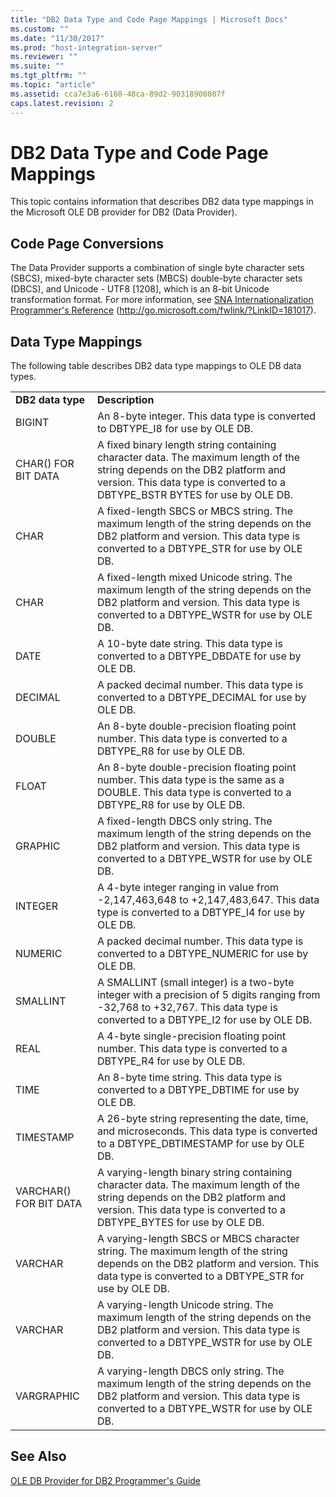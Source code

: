 ```yaml
---
title: "DB2 Data Type and Code Page Mappings | Microsoft Docs"
ms.custom: ""
ms.date: "11/30/2017"
ms.prod: "host-integration-server"
ms.reviewer: ""
ms.suite: ""
ms.tgt_pltfrm: ""
ms.topic: "article"
ms.assetid: cca7e3a6-6160-48ca-89d2-90318900807f
caps.latest.revision: 2
---
```

# DB2 Data Type and Code Page Mappings
This topic contains information that describes DB2 data type mappings in the Microsoft OLE DB provider for DB2 (Data Provider).  
  
## Code Page Conversions  
 The Data Provider supports a combination of single byte character sets (SBCS), mixed-byte character sets (MBCS) double-byte character sets (DBCS), and Unicode - UTF8 [1208], which is an 8-bit Unicode transformation format. For more information, see [SNA Internationalization Programmer's Reference](http://go.microsoft.com/fwlink/?LinkID=181017) (http://go.microsoft.com/fwlink/?LinkID=181017).  
  
##  <a name="h1-5"></a> Data Type Mappings  
 The following table describes DB2 data type mappings to OLE DB data types.  
  
|||  
|-|-|  
|**DB2 data type**|**Description**|  
|BIGINT|An 8-byte integer. This data type is converted to DBTYPE_I8 for use by OLE DB.|  
|CHAR() FOR BIT DATA|A fixed binary length string containing character data. The maximum length of the string depends on the DB2 platform and version. This data type is converted to a DBTYPE_BSTR BYTES for use by OLE DB.|  
|CHAR|A fixed-length SBCS or MBCS string. The maximum length of the string depends on the DB2 platform and version. This data type is converted to a DBTYPE_STR for use by OLE DB.|  
|CHAR|A fixed-length mixed Unicode string. The maximum length of the string depends on the DB2 platform and version. This data type is converted to a DBTYPE_WSTR for use by OLE DB.|  
|DATE|A 10-byte date string. This data type is converted to a DBTYPE_DBDATE for use by OLE DB.|  
|DECIMAL|A packed decimal number. This data type is converted to a DBTYPE_DECIMAL for use by OLE DB.|  
|DOUBLE|An 8-byte double-precision floating point number. This data type is converted to a DBTYPE_R8 for use by OLE DB.|  
|FLOAT|An 8-byte double-precision floating point number. This data type is the same as a DOUBLE. This data type is converted to a DBTYPE_R8 for use by OLE DB.|  
|GRAPHIC|A fixed-length DBCS only string. The maximum length of the string depends on the DB2 platform and version. This data type is converted to a DBTYPE_WSTR for use by OLE DB.|  
|INTEGER|A 4-byte integer ranging in value from -2,147,463,648 to +2,147,483,647. This data type is converted to a DBTYPE_I4 for use by OLE DB.|  
|NUMERIC|A packed decimal number. This data type is converted to a DBTYPE_NUMERIC for use by OLE DB.|  
|SMALLINT|A SMALLINT (small integer) is a two-byte integer with a precision of 5 digits ranging from -32,768 to +32,767. This data type is converted to a DBTYPE_I2 for use by OLE DB.|  
|REAL|A 4-byte single-precision floating point number. This data type is converted to a DBTYPE_R4 for use by OLE DB.|  
|TIME|An 8-byte time string. This data type is converted to a DBTYPE_DBTIME for use by OLE DB.|  
|TIMESTAMP|A 26-byte string representing the date, time, and microseconds. This data type is converted to a DBTYPE_DBTIMESTAMP for use by OLE DB.|  
|VARCHAR() FOR BIT DATA|A varying-length binary  string containing character data. The maximum length of the string depends on the DB2 platform and version. This data type is converted to a DBTYPE_BYTES for use by OLE DB.|  
|VARCHAR|A varying-length SBCS or MBCS character string. The maximum length of the string depends on the DB2 platform and version. This data type is converted to a DBTYPE_STR for use by OLE DB.|  
|VARCHAR|A varying-length Unicode string. The maximum length of the string depends on the DB2 platform and version. This data type is converted to a DBTYPE_WSTR for use by OLE DB.|  
|VARGRAPHIC|A varying-length DBCS only string. The maximum length of the string depends on the DB2 platform and version. This data type is converted to a DBTYPE_WSTR for use by OLE DB.|  
  
## See Also  
 [OLE DB Provider for DB2 Programmer's Guide](../core/ole-db-provider-for-db2-programmer-s-guide.md)
